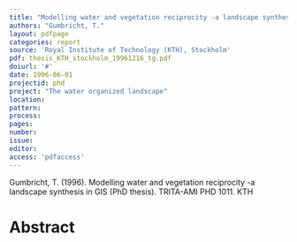 ```yaml
---
title: "Modelling water and vegetation reciprocity -a landscape synthesis in GIS (PhD thesis)."
authors: "Gumbricht, T."
layout: pdfpage
categories: report
source: 'Royal Institute of Technology (KTH), Stockholm'
pdf: thesis_KTH_stockholm_19961216_tg.pdf
doiurl: '#'
date: 1996-06-01
projectid: phd
project: "The water organized landscape"
location:
pattern:
process:
pages:
number:
issue:
editor:
access: 'pdfaccess'
---
```


Gumbricht, T. (1996). Modelling water and vegetation reciprocity -a landscape synthesis in GIS (PhD thesis). TRITA-AMI PHD 1011. KTH

<h1 class='foot-description'>Abstract</h1>
